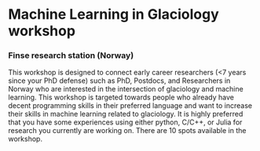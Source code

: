 # Machine Learning in Glaciology workshop

### Finse research station (Norway)

This workshop is designed to connect early career researchers (<7 years since your PhD defense) such as PhD, 
Postdocs, and Researchers in Norway who are interested in the intersection of glaciology and machine learning. 
This workshop is targeted towards people who already have decent programming skills in their preferred language and 
want to increase their skills in machine learning related to glaciology. It is highly preferred that you have some 
experiences using either python, C/C++, or Julia for research you currently are working on. 
There are 10 spots available in the workshop.

